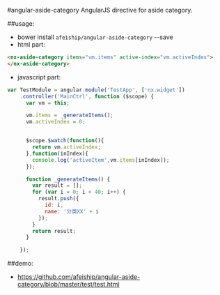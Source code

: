 #angular-aside-category
AngularJS directive for aside category.

##usage:
+ bower install `afeiship/angular-aside-category` --save
+ html part:
```html
<nx-aside-category items="vm.items" active-index="vm.activeIndex">
</nx-aside-category>
```

+ javascript part:
```javascript
var TestModule = angular.module('TestApp', ['nx.widget'])
    .controller('MainCtrl', function ($scope) {
      var vm = this;

      vm.items = _generateItems();
      vm.activeIndex = 0;


      $scope.$watch(function(){
        return vm.activeIndex;
      },function(inIndex){
        console.log('activeItem',vm.items[inIndex]);
      });

      function _generateItems() {
        var result = [];
        for (var i = 0; i < 40; i++) {
          result.push({
            id: i,
            name: '分类XX' + i
          });
        }
        return result;
      }

    });
```

##demo:
+ https://github.com/afeiship/angular-aside-category/blob/master/test/test.html
